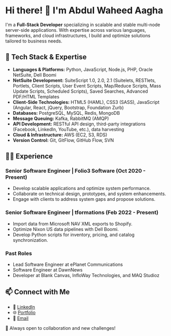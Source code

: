 # Hi there! 👋 I'm Abdul Waheed Aagha

I'm a **Full-Stack Developer** specializing in scalable and stable multi-node server-side applications. With expertise across various languages, frameworks, and cloud infrastructures, I build and optimize solutions tailored to business needs.

## 🔧 Tech Stack & Expertise

- **Languages & Platforms:** Python, JavaScript, Node.js, PHP, Oracle NetSuite, Dell Boomi
- **NetSuite Development:** SuiteScript 1.0, 2.0, 2.1 (Suitelets, RESTlets, Portlets, Client Scripts, User Event Scripts, Map/Reduce Scripts, Mass Update Scripts, Scheduled Scripts), Saved Searches, Advanced PDF/HTML Templates
- **Client-Side Technologies:** HTML5 (HAML), CSS3 (SASS), JavaScript (Angular, React, jQuery, Bootstrap, Foundation Zurb)
- **Databases:** PostgreSQL, MySQL, Redis, MongoDB
- **Message Queuing:** Kafka, RabbitMQ (AMQP)
- **API Development:** RESTful API design, third-party integrations (Facebook, LinkedIn, YouTube, etc.), data harvesting
- **Cloud & Infrastructure:** AWS (EC2, S3, RDS)
- **Version Control:** Git, GitFlow, GitHub Flow, SVN

## 👨‍💻 Experience

### **Senior Software Engineer | Folio3 Software** (Oct 2020 - Present)
- Develop scalable applications and optimize system performance.
- Collaborate on technical design, prototypes, and system enhancements.
- Engage with clients to address system gaps and propose solutions.

### **Senior Software Engineer | tformations** (Feb 2022 - Present)
- Import data from Microsoft NAV XML exports to Shopify.
- Optimize Nixon US data pipelines with Dell Boomi.
- Develop Python scripts for inventory, pricing, and catalog synchronization.

### **Past Roles**
- Lead Software Engineer at ePlanet Communications
- Software Engineer at DawnNews
- Developer at Blank Canvas, InfloWay Technologies, and MAQ Studioz

## 📫 Connect with Me

- 💼 [LinkedIn](https://www.linkedin.com/in/aagha-abdul-waheed)
- 🌐 [Portfolio]([https://github.com/aaghawaheed/aagha)
- 📧 [Email](mailto:aghaagha51@gmail.com)

🚀 Always open to collaboration and new challenges!

